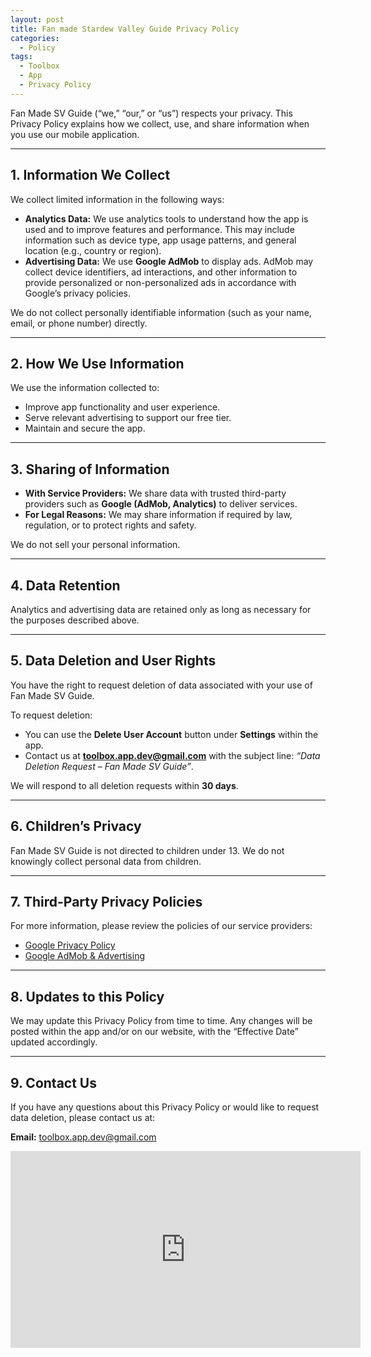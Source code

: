 ```yaml
---
layout: post
title: Fan made Stardew Valley Guide Privacy Policy
categories:
  - Policy
tags:
  - Toolbox
  - App
  - Privacy Policy
---
```


Fan Made SV Guide (“we,” “our,” or “us”) respects your privacy. This Privacy Policy explains how we collect, use, and share information when you use our mobile application.

---

## 1. Information We Collect
We collect limited information in the following ways:

- **Analytics Data:** We use analytics tools to understand how the app is used and to improve features and performance. This may include information such as device type, app usage patterns, and general location (e.g., country or region).
- **Advertising Data:** We use **Google AdMob** to display ads. AdMob may collect device identifiers, ad interactions, and other information to provide personalized or non-personalized ads in accordance with Google’s privacy policies.

We do not collect personally identifiable information (such as your name, email, or phone number) directly.

---

## 2. How We Use Information
We use the information collected to:

- Improve app functionality and user experience.
- Serve relevant advertising to support our free tier.
- Maintain and secure the app.

---

## 3. Sharing of Information
- **With Service Providers:** We share data with trusted third-party providers such as **Google (AdMob, Analytics)** to deliver services.
- **For Legal Reasons:** We may share information if required by law, regulation, or to protect rights and safety.

We do not sell your personal information.

---

## 4. Data Retention
Analytics and advertising data are retained only as long as necessary for the purposes described above.

---

## 5. Data Deletion and User Rights
You have the right to request deletion of data associated with your use of Fan Made SV Guide.

To request deletion:

- You can use the **Delete User Account** button under **Settings** within the app.
- Contact us at **toolbox.app.dev@gmail.com** with the subject line: *“Data Deletion Request – Fan Made SV Guide”*.

We will respond to all deletion requests within **30 days**.

---

## 6. Children’s Privacy
Fan Made SV Guide is not directed to children under 13. We do not knowingly collect personal data from children.

---

## 7. Third-Party Privacy Policies
For more information, please review the policies of our service providers:

- [Google Privacy Policy](https://policies.google.com/privacy)
- [Google AdMob & Advertising](https://policies.google.com/technologies/ads)

---

## 8. Updates to this Policy
We may update this Privacy Policy from time to time. Any changes will be posted within the app and/or on our website, with the “Effective Date” updated accordingly.

---

## 9. Contact Us
If you have any questions about this Privacy Policy or would like to request data deletion, please contact us at:

**Email:** toolbox.app.dev@gmail.com

<div class="embed-responsive">
<iframe width="560" height="315" src="https://www.youtube.com/embed/G5Bz0RmBSw8" title="YouTube video player" frameborder="0" allow="accelerometer; autoplay; clipboard-write; encrypted-media; gyroscope; picture-in-picture" allowfullscreen></iframe>
</div>
